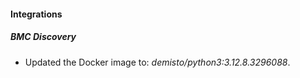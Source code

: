 
#### Integrations

##### BMC Discovery

- Updated the Docker image to: *demisto/python3:3.12.8.3296088*.


